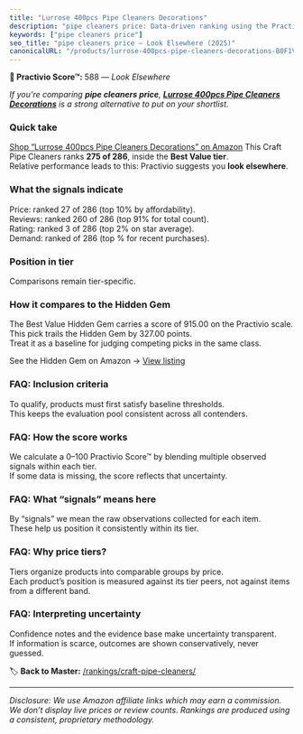```yaml
---
title: "Lurrose 400pcs Pipe Cleaners Decorations"
description: "pipe cleaners price: Data-driven ranking using the Practivio Score™. Positioned by quality, value, demand, findability, momentum."
keywords: ["pipe cleaners price"]
seo_title: "pipe cleaners price — Look Elsewhere (2025)"
canonicalURL: "/products/lurrose-400pcs-pipe-cleaners-decorations-B0F1V1PLW4/"
---
```


**🚫 Practivio Score™:** 588 — _Look Elsewhere_


*If you're comparing **pipe cleaners price**, **[Lurrose 400pcs Pipe Cleaners Decorations](https://www.amazon.com/dp/B0F1V1PLW4?tag=practivio-20)** is a strong alternative to put on your shortlist.*
### Quick take
[Shop “Lurrose 400pcs Pipe Cleaners Decorations” on Amazon](https://www.amazon.com/dp/B0F1V1PLW4?tag=practivio-20)
This Craft Pipe Cleaners ranks **275 of 286**, inside the **Best Value tier**.  
Relative performance leads to this: Practivio suggests you **look elsewhere**.

### What the signals indicate
Price: ranked 27 of 286 (top 10% by affordability).  
Reviews: ranked 260 of 286 (top 91% for total count).  
Rating: ranked 3 of 286 (top 2% on star average).  
Demand: ranked  of 286 (top % for recent purchases).

### Position in tier
Comparisons remain tier-specific.

### How it compares to the Hidden Gem
The Best Value Hidden Gem carries a score of 915.00 on the Practivio scale.  
This pick trails the Hidden Gem by 327.00 points.  
Treat it as a baseline for judging competing picks in the same class.  

See the Hidden Gem on Amazon → [View listing](https://www.amazon.com/dp/B08GZL6MFJ?tag=practivio-20)

### FAQ: Inclusion criteria
To qualify, products must first satisfy baseline thresholds.  
This keeps the evaluation pool consistent across all contenders.

### FAQ: How the score works
We calculate a 0–100 Practivio Score™ by blending multiple observed signals within each tier.  
If some data is missing, the score reflects that uncertainty.

### FAQ: What “signals” means here
By “signals” we mean the raw observations collected for each item.  
These help us position it consistently within its tier.

### FAQ: Why price tiers?
Tiers organize products into comparable groups by price.  
Each product’s position is measured against its tier peers, not against items from a different band.

### FAQ: Interpreting uncertainty
Confidence notes and the evidence base make uncertainty transparent.  
If information is scarce, outcomes are shown conservatively, never guessed.


🏷️ **Back to Master:** [/rankings/craft-pipe-cleaners/](/rankings/craft-pipe-cleaners/)

---
_Disclosure: We use Amazon affiliate links which may earn a commission. We don’t display live prices or review counts. Rankings are produced using a consistent, proprietary methodology._

